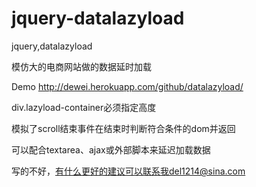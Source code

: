 jquery-datalazyload
===================

jquery,datalazyload

模仿大的电商网站做的数据延时加载

Demo http://dewei.herokuapp.com/github/datalazyload/


div.lazyload-container必须指定高度

模拟了scroll结束事件在结束时判断符合条件的dom并返回

可以配合textarea、ajax或外部脚本来延迟加载数据

写的不好，有什么更好的建议可以联系我del1214@sina.com


[foo]: http://example.com/  "Optional Title Here"
[foo]: http://example.com/  'Optional Title Here'
[foo]: http://example.com/  (Optional Title Here)
